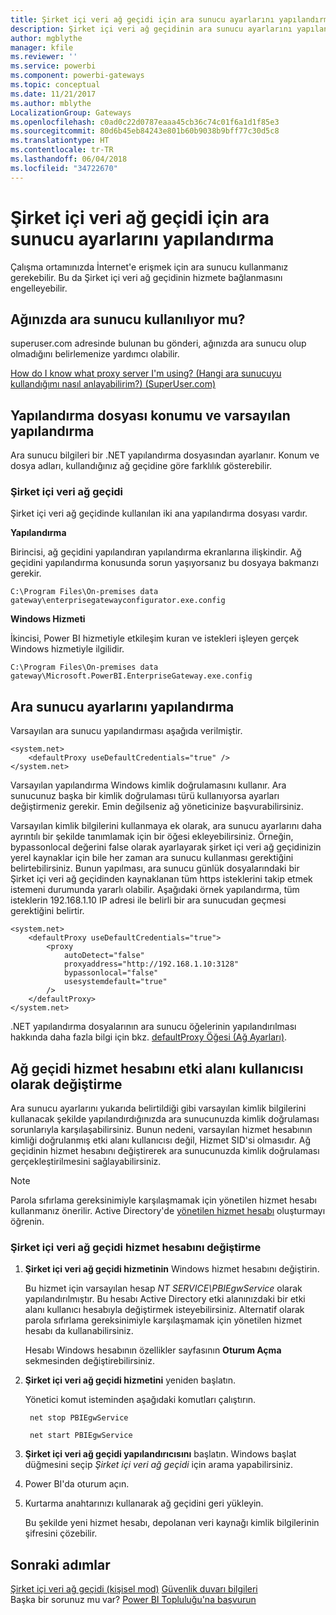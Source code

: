 ```yaml
---
title: Şirket içi veri ağ geçidi için ara sunucu ayarlarını yapılandırma
description: Şirket içi veri ağ geçidinin ara sunucu ayarlarını yapılandırmaya ilişkin bilgiler.
author: mgblythe
manager: kfile
ms.reviewer: ''
ms.service: powerbi
ms.component: powerbi-gateways
ms.topic: conceptual
ms.date: 11/21/2017
ms.author: mblythe
LocalizationGroup: Gateways
ms.openlocfilehash: c0ad0c22d0787eaaa45cb36c74c01f6a1d1f85e3
ms.sourcegitcommit: 80d6b45eb84243e801b60b9038b9bff77c30d5c8
ms.translationtype: HT
ms.contentlocale: tr-TR
ms.lasthandoff: 06/04/2018
ms.locfileid: "34722670"
---
```

# <a name="configuring-proxy-settings-for-the-on-premises-data-gateway"></a>Şirket içi veri ağ geçidi için ara sunucu ayarlarını yapılandırma
Çalışma ortamınızda İnternet'e erişmek için ara sunucu kullanmanız gerekebilir. Bu da Şirket içi veri ağ geçidinin hizmete bağlanmasını engelleyebilir.

## <a name="does-your-network-use-a-proxy"></a>Ağınızda ara sunucu kullanılıyor mu?
superuser.com adresinde bulunan bu gönderi, ağınızda ara sunucu olup olmadığını belirlemenize yardımcı olabilir.

[How do I know what proxy server I'm using? (Hangi ara sunucuyu kullandığımı nasıl anlayabilirim?) (SuperUser.com)](https://superuser.com/questions/346372/how-do-i-know-what-proxy-server-im-using)

## <a name="configuration-file-location-and-default-configuration"></a>Yapılandırma dosyası konumu ve varsayılan yapılandırma
Ara sunucu bilgileri bir .NET yapılandırma dosyasından ayarlanır. Konum ve dosya adları, kullandığınız ağ geçidine göre farklılık gösterebilir.

### <a name="on-premises-data-gateway"></a>Şirket içi veri ağ geçidi
Şirket içi veri ağ geçidinde kullanılan iki ana yapılandırma dosyası vardır.

**Yapılandırma**

Birincisi, ağ geçidini yapılandıran yapılandırma ekranlarına ilişkindir. Ağ geçidini yapılandırma konusunda sorun yaşıyorsanız bu dosyaya bakmanzı gerekir.

    C:\Program Files\On-premises data gateway\enterprisegatewayconfigurator.exe.config

**Windows Hizmeti**

İkincisi, Power BI hizmetiyle etkileşim kuran ve istekleri işleyen gerçek Windows hizmetiyle ilgilidir.

    C:\Program Files\On-premises data gateway\Microsoft.PowerBI.EnterpriseGateway.exe.config

## <a name="configuring-proxy-settings"></a>Ara sunucu ayarlarını yapılandırma
Varsayılan ara sunucu yapılandırması aşağıda verilmiştir.

    <system.net>
        <defaultProxy useDefaultCredentials="true" />
    </system.net>

Varsayılan yapılandırma Windows kimlik doğrulamasını kullanır. Ara sunucunuz başka bir kimlik doğrulaması türü kullanıyorsa ayarları değiştirmeniz gerekir. Emin değilseniz ağ yöneticinize başvurabilirsiniz.

Varsayılan kimlik bilgilerini kullanmaya ek olarak, ara sunucu ayarlarını daha ayrıntılı bir şekilde tanımlamak için bir <proxy> öğesi ekleyebilirsiniz. Örneğin, bypassonlocal değerini false olarak ayarlayarak şirket içi veri ağ geçidinizin yerel kaynaklar için bile her zaman ara sunucu kullanması gerektiğini belirtebilirsiniz. Bunun yapılması, ara sunucu günlük dosyalarındaki bir Şirket içi veri ağ geçidinden kaynaklanan tüm https isteklerini takip etmek istemeni durumunda yararlı olabilir. Aşağıdaki örnek yapılandırma, tüm isteklerin 192.168.1.10 IP adresi ile belirli bir ara sunucudan geçmesi gerektiğini belirtir.

    <system.net>
        <defaultProxy useDefaultCredentials="true">
            <proxy  
                autoDetect="false"  
                proxyaddress="http://192.168.1.10:3128"  
                bypassonlocal="false"  
                usesystemdefault="true"
            />  
        </defaultProxy>
    </system.net>

.NET yapılandırma dosyalarının ara sunucu öğelerinin yapılandırılması hakkında daha fazla bilgi için bkz. [defaultProxy Öğesi (Ağ Ayarları)](https://msdn.microsoft.com/library/kd3cf2ex.aspx).

## <a name="changing-the-gateway-service-account-to-a-domain-user"></a>Ağ geçidi hizmet hesabını etki alanı kullanıcısı olarak değiştirme
Ara sunucu ayarlarını yukarıda belirtildiği gibi varsayılan kimlik bilgilerini kullanacak şekilde yapılandırdığınızda ara sunucunuzda kimlik doğrulaması sorunlarıyla karşılaşabilirsiniz. Bunun nedeni, varsayılan hizmet hesabının kimliği doğrulanmış etki alanı kullanıcısı değil, Hizmet SID'si olmasıdır. Ağ geçidinin hizmet hesabını değiştirerek ara sunucunuzda kimlik doğrulaması gerçekleştirilmesini sağlayabilirsiniz.

> [!NOTE]
> Parola sıfırlama gereksinimiyle karşılaşmamak için yönetilen hizmet hesabı kullanmanız önerilir. Active Directory'de [yönetilen hizmet hesabı](https://technet.microsoft.com/library/dd548356.aspx) oluşturmayı öğrenin.
> 
> 

### <a name="change-the-on-premises-data-gateway-service-account"></a>Şirket içi veri ağ geçidi hizmet hesabını değiştirme
1. **Şirket içi veri ağ geçidi hizmetinin** Windows hizmet hesabını değiştirin.
   
    Bu hizmet için varsayılan hesap *NT SERVICE\PBIEgwService* olarak yapılandırılmıştır. Bu hesabı Active Directory etki alanınızdaki bir etki alanı kullanıcı hesabıyla değiştirmek isteyebilirsiniz. Alternatif olarak parola sıfırlama gereksinimiyle karşılaşmamak için yönetilen hizmet hesabı da kullanabilirsiniz.
   
    Hesabı Windows hesabının özellikler sayfasının **Oturum Açma** sekmesinden değiştirebilirsiniz.
2. **Şirket içi veri ağ geçidi hizmetini** yeniden başlatın.
   
    Yönetici komut isteminden aşağıdaki komutları çalıştırın.
   
        net stop PBIEgwService
   
        net start PBIEgwService
3. **Şirket içi veri ağ geçidi yapılandırıcısını** başlatın. Windows başlat düğmesini seçip *Şirket içi veri ağ geçidi* için arama yapabilirsiniz.
4. Power BI'da oturum açın.
5. Kurtarma anahtarınızı kullanarak ağ geçidini geri yükleyin.
   
    Bu şekilde yeni hizmet hesabı, depolanan veri kaynağı kimlik bilgilerinin şifresini çözebilir.

## <a name="next-steps"></a>Sonraki adımlar
[Şirket içi veri ağ geçidi (kişisel mod)](service-gateway-personal-mode.md)
[Güvenlik duvarı bilgileri](service-gateway-onprem-tshoot.md#firewall-or-proxy)  
Başka bir sorunuz mu var? [Power BI Topluluğu'na başvurun](http://community.powerbi.com/)

